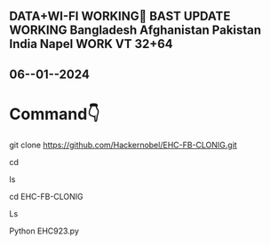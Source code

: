 DATA+WI-FI WORKING👑
BAST UPDATE
WORKING Bangladesh 
Afghanistan 
Pakistan India Napel
WORK VT 32+64
--------------------
06--01--2024
--------------------
Command👇
===================
git clone https://github.com/Hackernobel/EHC-FB-CLONIG.git

cd

ls 

cd EHC-FB-CLONIG

Ls  

Python EHC923.py

